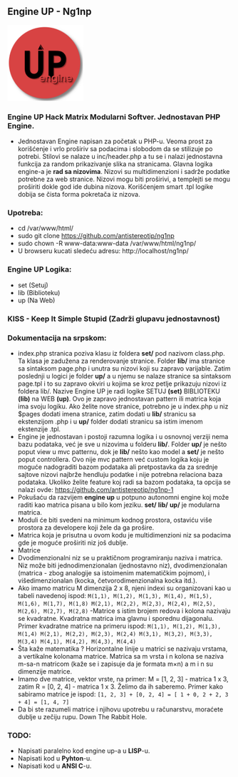 ## Engine UP - Ng1np

<p>
<img src="https://github.com/antistereotip/ng1np/blob/main/pic/logotip.png" width="170" />  
</p>

### Engine UP Hack Matrix Modularni Softver. Jednostavan PHP Engine.

- Jednostavan Engine napisan za početak u PHP-u. Veoma prost za korišćenje i vrlo proširiv sa podacima i slobodom da se stilizuje po potrebi. Stilovi se nalaze u inc/header.php a tu se i nalazi jednostavna funkcija za random prikazivanje slika na stranicama. Glavna logika engine-a je **rad sa nizovima**. Nizovi su multidimenzioni i sadrže podatke potrebne za web stranice. Nizovi mogu biti proširivi, a templejti se mogu proširiti dokle god ide dubina nizova. Korišćenjem smart .tpl logike dobija se čista forma pokretača iz nizova.

### Upotreba:

- cd /var/www/html/
- sudo git clone https://github.com/antistereotip/ng1np
- sudo chown -R www-data:www-data /var/www/html/ng1np/
- U browseru kucati sledeću adresu: http://localhost/ng1np/


### Engine UP Logika:

- set (Setuj)
- lib (Biblioteku)
- up (Na Web)

### KISS - Keep It Simple Stupid (Zadrži glupavu jednostavnost)

### Dokumentacija na srpskom:

- index.php stranica poziva klasu iz foldera **set/** pod nazivom class.php. Ta klasa je zadužena za renderovanje stranice. Folder **lib/** ima stranice sa sintaksom page.php i unutra su nizovi koji su zapravo varijable. Zatim poslednji u logici je folder **up/** a u njemu se nalaze stranice sa sintaksom page.tpl i to su zapravo okviri u kojima se kroz petlje prikazuju nizovi iz foldera lib/. Nazive Engine UP je radi logike SETUJ **(set)** BIBLIOTEKU **(lib)** na WEB **(up)**. Ovo je zapravo jednostavan pattern ili matrica koja ima svoju logiku. Ako želite nove stranice, potrebno je u index.php u niz $pages dodati imena stranice, zatim dodati u **lib/** stranicu sa ekstenzijom .php i u **up/** folder dodati stranicu sa istim imenom ekstenzije .tpl. 
- Engine je jednostavan i postoji razumna logika i u osnovnoj verziji nema bazu podataka, već je sve u nizovima u folderu **lib/**. Folder **up/** je nešto poput view u mvc patternu, dok je **lib/** nešto kao model a **set/** je nešto poput controllera. Ovo nije mvc pattern već custom logika koju je moguće nadograditi bazom podataka ali pretpostavka da za srednje sajtove nizovi najbrže hendluju podatke i nije potrebna relaciona baza podataka. Ukoliko želite feature koj radi sa bazom podataka, ta opcija se nalazi ovde: https://github.com/antistereotip/ng1np-1
- Pokušaću da razvijem **engine up** u potpuno autonomni engine koj može raditi kao matrica pisana u bilo kom jeziku. **set/** **lib/** **up/** je modularna matrica.
- Moduli će biti svedeni na minimum kodnog prostora, ostaviću više prostora za developere koji žele da ga prošire.
- Matrica koja je prisutna u ovom kodu je multidimenzioni niz sa podacima gde je moguće proširiti niz još dublje.
- Matrice
- Dvodimenzionalni niz se u praktičnom programiranju naziva i matrica. Niz može biti jednodimenzionalan (jednostavno niz), dvodimenzionalan (matrica - zbog analogije sa istoimenim matematičkim pojmom), i višedimenzionalan (kocka, četvorodimenzionalna kocka itd.).
- Ako imamo matricu M dimenzija 2 x 8, njeni indexi su organizovani kao u tabeli navedenoj ispod:
`M(1,1), M(1,2), M(1,3), M(1,4), M(1,5), M(1,6), M(1,7), M(1,8)
M(2,1), M(2,2), M(2,3), M(2,4), M(2,5), M(2,6), M(2,7), M(2,8)`
-Matrice s istim brojem redova i kolona nazivaju se kvadratne. Kvadratna matrica ima glavnu i sporednu dijagonalu. Primer kvadratne matrice na primeru ispod:
`M(1,1), M(1,2), M(1,3), M(1,4)
M(2,1), M(2,2), M(2,3), M(2,4)
M(3,1), M(3,2), M(3,3), M(3,4)
M(4,1), M(4,2), M(4,3), M(4,4)`
- Šta kaže matematika ? Horizontalne linije u matrici se nazivaju vrstama, a vertikalne kolonama matrice. Matrica sa m vrsta i n kolona se naziva m-sa-n matricom (kaže se i zapisuje da je formata m×n) a m i n su dimenzije matrice.
- Imamo dve matrice, vektor vrste, na primer: M = [1, 2, 3] - matrica 1 x 3, zatim R = [0, 2, 4] - matrica 1 x 3. Želimo da ih saberemo. Primer kako sabiramo matrice je ispod:
`[1, 2, 3] + [0, 2, 4] = [ 1 + 0, 2 + 2, 3 + 4] = [1, 4, 7]`
- Da bi ste razumeli matrice i njihovu upotrebu u računarstvu, moraćete dublje u zečiju rupu. Down The Rabbit Hole.

### TODO:

- Napisati paralelno kod engine up-a u **LISP**-u.
- Napisati kod u **Pyhton**-u.
- Napisati kod u **ANSI C**-u.

